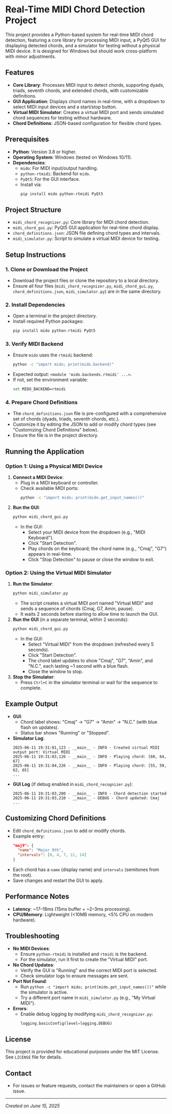 # Real-Time MIDI Chord Detection Project

This project provides a Python-based system for real-time MIDI chord detection, featuring a core library for processing MIDI input, a PyQt5 GUI for displaying detected chords, and a simulator for testing without a physical MIDI device. It is designed for Windows but should work cross-platform with minor adjustments.

## Features
- **Core Library**: Processes MIDI input to detect chords, supporting dyads, triads, seventh chords, and extended chords, with customizable definitions.
- **GUI Application**: Displays chord names in real-time, with a dropdown to select MIDI input devices and a start/stop button.
- **Virtual MIDI Simulator**: Creates a virtual MIDI port and sends simulated chord sequences for testing without hardware.
- **Chord Definitions**: JSON-based configuration for flexible chord types.

## Prerequisites
- **Python**: Version 3.8 or higher.
- **Operating System**: Windows (tested on Windows 10/11).
- **Dependencies**:
  - `mido`: For MIDI input/output handling.
  - `python-rtmidi`: Backend for `mido`.
  - `PyQt5`: For the GUI interface.
  - Install via:
    ```bash
    pip install mido python-rtmidi PyQt5
    ```

## Project Structure
- `midi_chord_recognizer.py`: Core library for MIDI chord detection.
- `midi_chord_gui.py`: PyQt5 GUI application for real-time chord display.
- `chord_definitions.json`: JSON file defining chord types and intervals.
- `midi_simulator.py`: Script to simulate a virtual MIDI device for testing.

## Setup Instructions

### 1. Clone or Download the Project
- Download the project files or clone the repository to a local directory.
- Ensure all four files (`midi_chord_recognizer.py`, `midi_chord_gui.py`, `chord_definitions.json`, `midi_simulator.py`) are in the same directory.

### 2. Install Dependencies
- Open a terminal in the project directory.
- Install required Python packages:
  ```bash
  pip install mido python-rtmidi PyQt5
  ```

### 3. Verify MIDI Backend
- Ensure `mido` uses the `rtmidi` backend:
  ```bash
  python -c "import mido; print(mido.backend)"
  ```
- Expected output: `<module 'mido.backends.rtmidi' ...>`.
- If not, set the environment variable:
  ```bash
  set MIDO_BACKEND=rtmidi
  ```

### 4. Prepare Chord Definitions
- The `chord_definitions.json` file is pre-configured with a comprehensive set of chords (dyads, triads, seventh chords, etc.).
- Customize it by editing the JSON to add or modify chord types (see "Customizing Chord Definitions" below).
- Ensure the file is in the project directory.

## Running the Application

### Option 1: Using a Physical MIDI Device
1. **Connect a MIDI Device**:
   - Plug in a MIDI keyboard or controller.
   - Check available MIDI ports:
     ```bash
     python -c "import mido; print(mido.get_input_names())"
     ```
2. **Run the GUI**:
   ```bash
   python midi_chord_gui.py
   ```
   - In the GUI:
     - Select your MIDI device from the dropdown (e.g., "MIDI Keyboard").
     - Click "Start Detection".
     - Play chords on the keyboard; the chord name (e.g., "Cmaj", "G7") appears in real-time.
     - Click "Stop Detection" to pause or close the window to exit.

### Option 2: Using the Virtual MIDI Simulator
1. **Run the Simulator**:
   ```bash
   python midi_simulator.py
   ```
   - The script creates a virtual MIDI port named "Virtual MIDI" and sends a sequence of chords (Cmaj, G7, Amin, pause).
   - It waits 2 seconds before starting to allow time to launch the GUI.
2. **Run the GUI** (in a separate terminal, within 2 seconds):
   ```bash
   python midi_chord_gui.py
   ```
   - In the GUI:
     - Select "Virtual MIDI" from the dropdown (refreshed every 5 seconds).
     - Click "Start Detection".
     - The chord label updates to show "Cmaj", "G7", "Amin", and "N.C.", each lasting ~1 second with a blue flash.
     - Close the window to stop.
3. **Stop the Simulator**:
   - Press `Ctrl+C` in the simulator terminal or wait for the sequence to complete.

## Example Output
- **GUI**:
  - Chord label shows: "Cmaj" → "G7" → "Amin" → "N.C." (with blue flash on updates).
  - Status bar shows "Running" or "Stopped".
- **Simulator Log**:
  ```
  2025-06-11 19:31:01,123 - __main__ - INFO - Created virtual MIDI output port: Virtual MIDI
  2025-06-11 19:31:03,126 - __main__ - INFO - Playing chord: [60, 64, 67]
  2025-06-11 19:31:04,226 - __main__ - INFO - Playing chord: [55, 59, 62, 65]
  ...
  ```
- **GUI Log** (if debug enabled in `midi_chord_recognizer.py`):
  ```
  2025-06-11 19:31:03,200 - __main__ - INFO - Chord detection started
  2025-06-11 19:31:03,210 - __main__ - DEBUG - Chord updated: Cmaj
  ...
  ```

## Customizing Chord Definitions
- Edit `chord_definitions.json` to add or modify chords.
- Example entry:
  ```json
  "maj9": {
    "name": "Major 9th",
    "intervals": [0, 4, 7, 11, 14]
  }
  ```
- Each chord has a `name` (display name) and `intervals` (semitones from the root).
- Save changes and restart the GUI to apply.

## Performance Notes
- **Latency**: ~17–18ms (15ms buffer + ~2–3ms processing).
- **CPU/Memory**: Lightweight (<10MB memory, <5% CPU on modern hardware).

## Troubleshooting
- **No MIDI Devices**:
  - Ensure `python-rtmidi` is installed and `rtmidi` is the backend.
  - For the simulator, run it first to create the "Virtual MIDI" port.
- **No Chord Updates**:
  - Verify the GUI is "Running" and the correct MIDI port is selected.
  - Check simulator logs to ensure messages are sent.
- **Port Not Found**:
  - Run `python -c "import mido; print(mido.get_input_names())"` while the simulator is active.
  - Try a different port name in `midi_simulator.py` (e.g., "My Virtual MIDI").
- **Errors**:
  - Enable debug logging by modifying `midi_chord_recognizer.py`:
    ```python
    logging.basicConfig(level=logging.DEBUG)
    ```

## License
This project is provided for educational purposes under the MIT License. See `LICENSE` file  for details.

## Contact
- For issues or feature requests, contact the maintainers or open a GitHub issue.

---
*Created on June 15, 2025*
